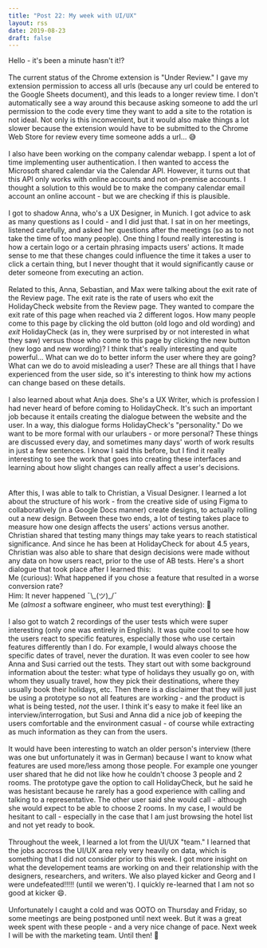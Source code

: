 ```yaml
---
title: "Post 22: My week with UI/UX"
layout: rss
date: 2019-08-23
draft: false
---
```

Hello - it's been a minute hasn't it!?
<br>
<br>
The current status of the Chrome extension is "Under Review." I gave my extension permission to access all urls (because any url could be entered to the Google Sheets document), and this leads to a longer review time. I don't automatically see a way around this because asking someone to add the url permission to the code every time they want to add a site to the rotation is not ideal. Not only is this inconvenient, but it would also make things a lot slower because the extension would have to be submitted to the Chrome Web Store for review every time someone adds a url... :sweat_smile:
<br>
<br>
I also have been working on the company calendar webapp. I spent a lot of time implementing user authentication. I then wanted to access the Microsoft shared calendar via the Calendar API. However, it turns out that this API only works with online accounts and not on-premise accounts. I thought a solution to this would be to make the company calendar email account an online account - but we are checking if this is plausible.
<br>
<br>
I got to shadow Anna, who's a UX Designer, in Munich. I got advice to ask as many questions as I could - and I did just that. I sat in on her meetings, listened carefully, and asked her questions after the meetings (so as to not take the time of too many people). One thing I found really interesting is how a certain logo or a certain phrasing impacts users' actions. It made sense to me that these changes could influence the time it takes a user to click a certain thing, but I never thought that it would significantly cause or deter someone from executing an action.
<br>
<br>
Related to this, Anna, Sebastian, and Max were talking about the exit rate of the Review page. The exit rate is the rate of users who exit the HolidayCheck website from the Review page. They wanted to compare the exit rate of this page when reached via 2 different logos. How many people come to this page by clicking the old button (old logo and old wording) and <i>exit</i> HolidayCheck (as in, they were surprised by or not interested in what they saw) versus those who come to this page by clicking the new button (new logo and new wording)? I think that's really interesting and quite powerful... What can we do to better inform the user where they are going? What can we do to avoid misleading a user? These are all things that I have experienced from the user side, so it's interesting to think how my actions can change based on these details.
<br>
<br>
I also learned about what Anja does. She's a UX Writer, which is profession I had never heard of before coming to HolidayCheck. It's such an important job because it entails creating the dialogue between the website and the user. In a way, this dialogue forms HolidayCheck's "personality." Do we want to be more formal with our urlaubers - or more personal? These things are discussed every day, and sometimes many days' worth of work results in just a few sentences. I know I said this before, but I find it really interesting to see the work that goes into creating these interfaces and learning about how slight changes can really affect a user's decisions.  
<br>
<br>
After this, I was able to talk to Christian, a Visual Designer. I learned a lot about the structure of his work - from the creative side of using Figma to collaboratively (in a Google Docs manner) create designs, to actually rolling out a new design. Between these two ends, a lot of testing takes place to measure how one design affects the users' actions versus another. Christian shared that testing many things may take years to reach statistical significance. And since he has been at HolidayCheck for about 4.5 years, Christian was also able to share that design decisions were made without any data on how users react, prior to the use of AB tests. Here's a short dialogue that took place after I learned this:
<br>
Me (curious): What happened if you chose a feature that resulted in a worse conversion rate?<br>
Him: It never happened ¯\\\_(ツ)\_/¯ <br>
Me (<i>almost</i> a software engineer, who must test everything): 🤯
<br>
<br>
I also got to watch 2 recordings of the user tests which were super interesting (only one was entirely in English). It was quite cool to see how the users react to specific features, especially those who use certain features differently than I do. For example, I would always choose the specific dates of travel, never the duration. It was even cooler to see how Anna and Susi carried out the tests. They start out with some background information about the tester: what type of holidays they usually go on, with whom they usually travel, how they pick their destinations, where they usually book their holidays, etc. Then there is a disclaimer that they will just be using a prototype so not all features are working - and the product is what is being tested, <i>not</i> the user. I think it's easy to make it feel like an interview/interrogation, but Susi and Anna did a nice job of keeping the users comfortable and the environment casual - of course while extracting as much information as they can from the users.
<br>
<br>
It would have been interesting to watch an older person's interview (there was one but unfortunately it was in German) because I want to know what features are used more/less among those people. For example one younger user shared that he did not like how he couldn't choose 3 people and 2 rooms. The prototype gave the option to call HolidayCheck, but he said he was hesistant because he rarely has a good experience with calling and talking to a representative. The other user said she would call - although she would expect to be able to choose 2 rooms. In my case, I would be hesitant to call - especially in the case that I am just browsing the hotel list and not yet ready to book.
<br>
<br>
Throughout the week, I learned a lot from the UI/UX "team." I learned that the jobs accross the UI/UX area rely very heavily on data, which is something that I did not consider prior to this week. I got more insight on what the developement teams are working on and their relationship with the designers, researchers, and writers. We also played kicker and Georg and I were undefeated!!!!! (until we weren't). I quickly re-learned that I am not so good at kicker :smile:.
<br>
<br>
Unfortunately I caught a cold and was OOTO on Thursday and Friday, so some meetings are being postponed until next week. But it was a great week spent with these people - and a very nice change of pace. Next week I will be with the marketing team. Until then! :wave:
<br>
<br>
<br>


